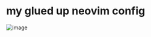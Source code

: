 # my glued up neovim config
![image](https://user-images.githubusercontent.com/71868613/156880072-62f34d82-1ed9-4e82-99c8-f8f1e5e153fa.png)
